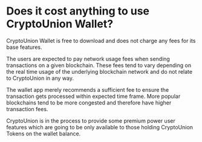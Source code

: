 # Does it cost anything to use CryptoUnion Wallet? 

CryptoUnion Wallet is free to download and does not charge any fees for its base features.

The users are expected to pay network usage fees when sending transactions on a given blockchain. These fees tend to vary depending on the real time usage of the underlying blockchain network and do not relate to CryptoUnion in any way. 

The wallet app merely recommends a sufficient fee to ensure the transaction gets processed within expected time frame. More popular blockchains tend to be more congested and therefore have higher transaction fees. 

CryptoUnion is in the process to provide some premium power user features which are going to be only available to those holding CryptoUnion Tokens on the wallet balance.
